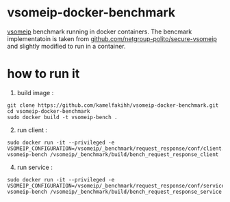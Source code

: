 # vsomeip-docker-benchmark
[vsomeip](https://github.com/COVESA/vsomeip.git) benchmark running in docker containers. The bencmark implementatoin is taken from [github.com/netgroup-polito/secure-vsomeip](https://github.com/netgroup-polito/secure-vsomeip.git) and slightly modified to run in a container.

# how to run it 

1. build image : 
```
git clone https://github.com/kamelfakihh/vsomeip-docker-benchmark.git
cd vsomeip-docker-benchmark
sudo docker build -t vsomeip-bench .
```
2. run client :
```
sudo docker run -it --privileged -e VSOMEIP_CONFIGURATION=/vsomeip/_benchmark/request_response/conf/client.json vsomeip-bench /vsomeip/_benchmark/build/bench_request_response_client
```
4. run service :
```
sudo docker run -it --privileged -e VSOMEIP_CONFIGURATION=/vsomeip/_benchmark/request_response/conf/service.json vsomeip-bench /vsomeip/_benchmark/build/bench_request_response_service
```

